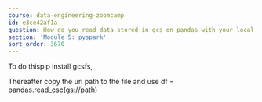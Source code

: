 ```yaml
---
course: data-engineering-zoomcamp
id: e3ce42af1a
question: How do you read data stored in gcs on pandas with your local computer?
section: 'Module 5: pyspark'
sort_order: 3670
---
```


To do thispip install gcsfs,

Thereafter copy the uri path to the file and use df = pandas.read_csc(gs://path)

